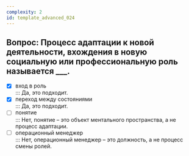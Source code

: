 ```yaml
---
complexity: 2
id: template_advanced_024
---
```

## Вопрос: Процесс адаптации к новой деятельности, вхождения в новую социальную или профессиональную роль называется ___.

- [x] вход в роль  
  ::: Да, это подходит.  
- [x] переход между состояниями  
  ::: Да, это подходит.  
- [ ] понятие  
  ::: Нет, понятие – это объект ментального пространства, а не процесс адаптации.  
- [ ] операционный менеджер  
  ::: Нет, операционный менеджер – это должность, а не процесс смены ролей.